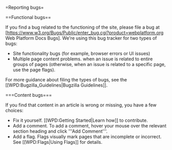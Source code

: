 =Reporting bugs=

==Functional bugs==

If you find a bug related to the functioning of the site, please file a bug at [https://www.w3.org/Bugs/Public/enter_bug.cgi?product=webplatform.org Web Platform Docs Bugs]. We're using this bug tracker for two types of bugs:

* Site functionality bugs (for example, browser errors or UI issues)
* Multiple page content problems. when an issue is related to entire groups of pages (otherwise, when an issue is related to a specific page, use the page flags).

For more guidance about filing the types of bugs, see the [[WPD:Bugzilla_Guidelines|Bugzilla Guidelines]].

===Content bugs===

If you find that content in an article is wrong or missing, you have a few choices:

* Fix it yourself. [[WPD:Getting Started|Learn how]] to contribute.
* Add a comment. To add a comment, hover your mouse over the relevant section heading and click '''Add Comment'''.
* Add a flag. Flags visually mark pages that are incomplete or incorrect. See [[WPD:Flags|Using Flags]] for details.